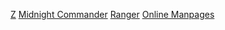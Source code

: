 [Z](https://github.com/rupa/z)
[Midnight Commander](https://midnight-commander.org)
[Ranger](https://ranger.github.io)
[Online Manpages](http://man.he.net)
